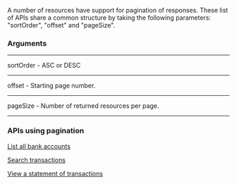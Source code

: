 A number of resources have support for pagination of responses. These list of APIs share a common structure by taking the following parameters: "sortOrder", "offset" and "pageSize".

### Arguments
***
sortOrder    - ASC or DESC
***
offset         - Starting page number.
***
pageSize    - Number of returned resources per page.
***

### APIs using pagination

[List all bank accounts](1_0_0#/http/api-endpoints/beneficiary-bank-accounts/list-bank-accounts)

[Search transactions](1_0_0#/http/api-endpoints/transactions/search-transactions)

[View a statement of transactions](1_0_0#/http/api-endpoints/statements/get-statement)